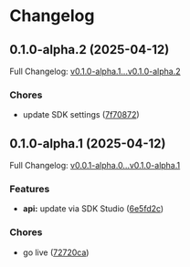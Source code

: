 # Changelog

## 0.1.0-alpha.2 (2025-04-12)

Full Changelog: [v0.1.0-alpha.1...v0.1.0-alpha.2](https://github.com/deepcode-ai/deepcode-typescript/compare/v0.1.0-alpha.1...v0.1.0-alpha.2)

### Chores

* update SDK settings ([7f70872](https://github.com/deepcode-ai/deepcode-typescript/commit/7f70872f9e847f2e7539fe52191114bf983cafb1))

## 0.1.0-alpha.1 (2025-04-12)

Full Changelog: [v0.0.1-alpha.0...v0.1.0-alpha.1](https://github.com/deepcode-ai/deepcode-typescript/compare/v0.0.1-alpha.0...v0.1.0-alpha.1)

### Features

* **api:** update via SDK Studio ([6e5fd2c](https://github.com/deepcode-ai/deepcode-typescript/commit/6e5fd2c002986808d9f27a9b293b24725fdab510))


### Chores

* go live ([72720ca](https://github.com/deepcode-ai/deepcode-typescript/commit/72720ca85e45511cecca80419449ca1c5e4bce0c))
